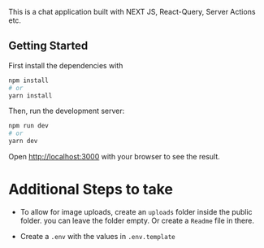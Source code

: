 This is a chat application built with NEXT JS, React-Query, Server Actions etc.

## Getting Started

First install the dependencies with

```bash
npm install
# or
yarn install
```

Then, run the development server:

```bash
npm run dev
# or
yarn dev
```

Open [http://localhost:3000](http://localhost:3000) with your browser to see the result.

# Additional Steps to take

- To allow for image uploads, create an `uploads` folder inside the public folder. you can leave the folder empty. Or create a `Readme` file in there.

- Create a `.env` with the values in `.env.template`
